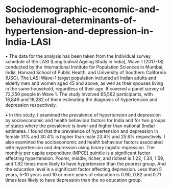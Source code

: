 # Sociodemographic-economic-and-behavioural-determinants-of-hypertension-and-depression-in-India-LASI

▪ The data for the analysis has been taken from the Individual survey schedule of the LASI (Longitudinal 
Ageing Study in India), Wave 1 (2017-18) conducted by the International Institute for Population 
Sciences in Mumbai, India, Harvard School of Public Health, and University of Southern California 
(USC). The LASI Wave-1 target population included all Indian adults and elderly men and women aged 
45 and above, as well as their spouses living in the same household, regardless of their age. It covered 
a panel survey of 72,250 people in Wave 1. The study involved 65,562 participants, with 18,849 and 
16,282 of them estimating the diagnosis of hypertension and depression respectively.

▪ In this study, I examined the prevalence of hypertension and depression by socioeconomic and health 
behaviour factors for India and for two groups of states where the prevalence is lower and higher 
than national (India) estimates. I found that the prevalence of hypertension and depression in female 
31% and 30.4% is higher than male 23.4% and 25.6% respectively. I also examined the socioeconomic 
and health behaviour factors associated with hypertension and depression using binary logistic 
regression. The monthly per capita expenditure (MPCE) quintile is a significant factor affecting 
hypertension. Poorer, middle, richer, and richest is 1.22, 1.34, 1.59, and 1.82 times more likely to 
have hypertension than the poorest group. And the education level is a significant factor affecting 
depression. Less than 5 years, 5-10 years and 10 or more years of education is 0.90, 0.82 and 0.71 
times less likely to have depression than the no education group.
